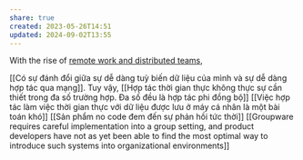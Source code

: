 ```yaml
---
share: true
created: 2023-05-26T14:51
updated: 2024-09-02T13:55
---
```

With the rise of [remote work and distributed teams](https://medium.com/@anupamr/distributed-teams-are-the-new-cloud-for-startups-14240a9822d7),

[[Có sự đánh đổi giữa sự dễ dàng tuỳ biến dữ liệu của mình và sự dễ dàng hợp tác qua mạng]]. Tuy vậy, [[Hợp tác thời gian thực không thực sự cần thiết trong đa số trường hợp. Đa số đều là hợp tác phi đồng bộ]]
[[Việc hợp tác làm việc thời gian thực với dữ liệu được lưu ở máy cá nhân là một bài toán khó]]
[[Sản phẩm no code đem đến sự phản hồi tức thời]]
[[Groupware requires careful implementation into a group setting, and product developers have not as yet been able to find the most optimal way to introduce such systems into organizational environments]]